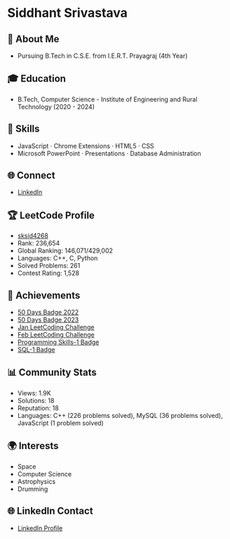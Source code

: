 # Siddhant Srivastava
## 👋 About Me
- Pursuing B.Tech in C.S.E. from I.E.R.T. Prayagraj (4th Year)


## 🎓 Education
- B.Tech, Computer Science - Institute of Engineering and Rural Technology (2020 - 2024)

## 🚀 Skills
- JavaScript · Chrome Extensions · HTML5 · CSS
- Microsoft PowerPoint · Presentations · Database Administration

## 🌐 Connect
- [LinkedIn](www.linkedin.com/in/siddhant-srivastava-389212211)

## 🏆 LeetCode Profile
- [sksid4268](https://leetcode.com/sksid4268/)
- Rank: 236,654
- Global Ranking: 146,071/429,002
- Languages: C++, C, Python
- Solved Problems: 261
- Contest Rating: 1,528

## 🌟 Achievements
- [50 Days Badge 2022](https://leetcode.com/static/images/badges/2022/lg/2022-annual-50.png)
- [50 Days Badge 2023](https://leetcode.com/static/images/badges/2023/lg/2023-annual-50.png)
- [Jan LeetCoding Challenge](https://leetcode.com/static/images/badges/dcc-2023-1.png)
- [Feb LeetCoding Challenge](https://leetcode.com/static/images/badges/dcc-2023-2.png)
- [Programming Skills-1 Badge](https://assets.leetcode.com/static_assets/others/%E7%BC%96%E7%A8%8B%E8%83%BD%E5%8A%9B_%E5%85%A5%E9%97%A8.png)
- [SQL-1 Badge](https://assets.leetcode.com/static_assets/others/SQLI.gif)

## 📊 Community Stats
- Views: 1.9K
- Solutions: 18
- Reputation: 18
- Languages: C++ (226 problems solved), MySQL (36 problems solved), JavaScript (1 problem solved)



## 🌍 Interests
- Space
- Computer Science
- Astrophysics
- Drumming



## 🌐 LinkedIn Contact
- [LinkedIn Profile](www.linkedin.com/in/siddhant-srivastava-389212211)
